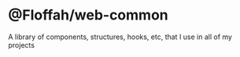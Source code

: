 # @Floffah/web-common

A library of components, structures, hooks, etc, that I use in all of my projects
